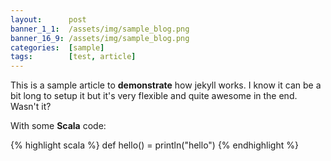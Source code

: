 ```yaml
---
layout:      post
banner_1_1:  /assets/img/sample_blog.png
banner_16_9: /assets/img/sample_blog.png
categories:  [sample]
tags:        [test, article]
---
```

This is a sample article to **demonstrate** how jekyll works. I know it can be a bit long to setup it but it's very flexible and quite awesome in the end.
Wasn't it?

With some **Scala** code:

{% highlight scala %}
def hello() = println("hello")
{% endhighlight %}
